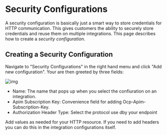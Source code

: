 # Security Configurations

A security configuration is basically just a smart way to store credentials for HTTP communication. This gives customers the ability to securely store credentials and reuse them on multiple integrations. This page describes how to create a *security configuration*.

## Creating a Security Configuration

Navigate to "Security Configurations" in the right hand menu and click "Add new configuration". Your are then greeted by three fields:

![img](https://cmhpictsa.blob.core.windows.net/pictures/Security%20Config%20new.png?sv=2020-04-08&st=2021-10-25T12%3A16%3A05Z&se=2040-10-26T12%3A16%3A00Z&sr=b&sp=r&sig=u3dl0rsz%2FlHElWJddppOtcFbuwpvqIzhuxvynKgJkCc%3D)

- Name: The name that pops up when you select the confiuration on an integration.
- Apim Subscription Key: Convenience field for adding Ocp-Apim-Subscription-Key.
- Authorization Header Type: Select the protocol use dby your endpoint

Add values as needed for your HTTP resource. If you need to add headers you can do this in the integration configurations itself.
